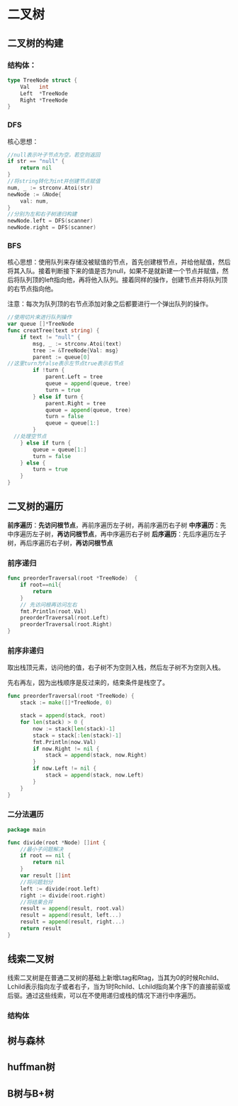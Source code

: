 # 二叉树

## 二叉树的构建

### 结构体：

```go
type TreeNode struct {
	Val   int
	Left  *TreeNode
	Right *TreeNode
}
```

### DFS

核心思想：

```go
//null表示叶子节点为空，若空则返回
if str == "null" {
    return nil
}	
//将string转化为int并创建节点赋值
num, _ := strconv.Atoi(str)	
newNode := &Node{
    val: num,
}
//分别为左和右子树递归构建
newNode.left = DFS(scanner)
newNode.right = DFS(scanner)
```

### BFS

核心思想：使用队列来存储没被赋值的节点，首先创建根节点，并给他赋值，然后将其入队。接着判断接下来的值是否为null，如果不是就新建一个节点并赋值，然后将队列顶的left指向他，再将他入队列。接着同样的操作，创建节点并将队列顶的右节点指向他。

注意：每次为队列顶的右节点添加对象之后都要进行一个弹出队列的操作。

```go
//使用切片来进行队列操作
var queue []*TreeNode
func creatTree(text string) {
	if text != "null" {
		msg, _ := strconv.Atoi(text)
		tree := &TreeNode{Val: msg}
		parent := queue[0]
//这里turn为false表示左节点true表示右节点
		if !turn {
			parent.Left = tree
			queue = append(queue, tree)
			turn = true
		} else if turn {
			parent.Right = tree
			queue = append(queue, tree)
			turn = false
			queue = queue[1:]
		}
  //处理空节点      
	} else if turn {
		queue = queue[1:]
		turn = false
	} else {
		turn = true
	}
}
```

## 二叉树的遍历

**前序遍历**：**先访问根节点**，再前序遍历左子树，再前序遍历右子树
**中序遍历**：先中序遍历左子树，**再访问根节点**，再中序遍历右子树
**后序遍历**：先后序遍历左子树，再后序遍历右子树，**再访问根节点**

### 前序递归

```go
func preorderTraversal(root *TreeNode)  {
    if root==nil{
        return
    }
    // 先访问根再访问左右
    fmt.Println(root.Val)
    preorderTraversal(root.Left)
    preorderTraversal(root.Right)
}
```

### 前序非递归

取出栈顶元素，访问他的值，右子树不为空则入栈，然后左子树不为空则入栈。

先右再左，因为出栈顺序是反过来的，结束条件是栈空了。

```go
func preorderTraversal(root *TreeNode) {
	stack := make([]*TreeNode, 0)

	stack = append(stack, root)
	for len(stack) > 0 {
		now := stack[len(stack)-1]
		stack = stack[:len(stack)-1]
		fmt.Println(now.Val)
		if now.Right != nil {
			stack = append(stack, now.Right)
		}
		if now.Left != nil {
			stack = append(stack, now.Left)
		}
	}
}
```

### 二分法遍历

```go
package main

func divide(root *Node) []int {
	//最小子问题解决
	if root == nil {
		return nil
	}
	var result []int
	//将问题划分
	left := divide(root.left)
	right := divide(root.right)
	//将结果合并
	result = append(result, root.val)
	result = append(result, left...)
	result = append(result, right...)
	return result
}
```

## 线索二叉树

线索二叉树是在普通二叉树的基础上新增Ltag和Rtag，当其为0的时候Rchild、Lchild表示指向左子或者右子，当为1时Rchild、Lchild指向某个序下的直接前驱或后驱。通过这些线索，可以在不使用递归或栈的情况下进行中序遍历。

### 结构体



## 树与森林



## huffman树



## B树与B+树

